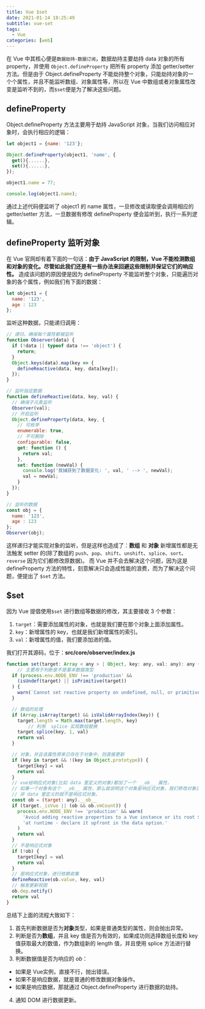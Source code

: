 ```yaml
---
title: Vue $set
date: 2021-01-14 18:25:49
subtitle: vue-set
tags:
  - Vue
categories: [web]
---
```

在 Vue 中其核心便是`数据劫持-数据订阅`，数据劫持主要劫持 data 对象的所有 property，并使用 `Object.defineProperty` 把所有 property 添加  getter/setter 方法。但是由于 Object.defineProperty 不能劫持整个对象，只能劫持对象的一个个属性，并且不能监听数组、对象属性等，所以在 Vue 中数组或者对象属性改变是监听不到的，而`$set`便是为了解决这些问题。

<!-- more -->
## defineProperty
Object.defineProperty 方法主要用于劫持 JavaScript 对象，当我们访问相应对象时，会执行相应的逻辑：
```javascript
let object1 = {name: '123'};

Object.defineProperty(object1, 'name', {
  get(){......},
  set(){......},
});

object1.name = 77;

console.log(object1.name);
```
通过上述代码便监听了 object1 的 name 属性，一旦修改或读取便会调用相应的 getter/setter 方法，一旦数据有修改 defineProperty 便会监听到，执行一系列逻辑。
## defineProperty 监听对象
在 Vue 官网却有着下面的一句话：**由于 JavaScript 的限制，Vue 不能检测数组和对象的变化。尽管如此我们还是有一些办法来回避这些限制并保证它们的响应性。**
造成该问题的原因便是因为 defineProperty 不能监听整个对象，只能遍历对象的各个属性，例如我们有下面的数据：
```javascript
let object1 = {
  name: '123', 
  age : 123
};
```
监听这种数据，只能递归调用：
```javascript
// 递归，确保每个属性都被监听
function Observer(data) {
  if (!data || typeof data !== 'object') {
    return;
  }
  Object.keys(data).map(key => {
    defineReactive(data, key, data[key]);
  });
}

// 监听指定数据
function defineReactive(data, key, val) {
  // 确保子元素监听
  Observer(val);
  // 开启监听
  Object.defineProperty(data, key, {
    // 可枚举
    enumerable: true,
    // 不可删除
    configurable: false,
    get: function () {
      return val;
    },
    set: function (newVal) {
      console.log('我捕获到了数据变化: ', val, ' --> ', newVal);
      val = newVal;
    }
  });
}

// 监听的数据
const obj = {
  name: '123', 
  age : 123
};
Observer(obj);
```
这样递归才能实现对象的监听，但是这样也造成了：**数组** 和 **对象** 新增属性都是无法触发 setter 的(除了数组的 `push`、`pop`、`shift`、`unshift`、`splice`、`sort`、`reverse` 因为它们都修改原数据)。
而 Vue 并不会去解决这个问题，因为这是 defineProperty 方法的特性，刻意解决只会造成性能的浪费，而为了解决这个问题，便提出了 `$set` 方法。
## $set
因为 Vue 提倡使用`$set` 进行数组等数据的修改，其主要接收 3 个参数：

1. `target`：需要添加属性的对象，也就是我们要在那个对象上面添加属性。
2. `key`：新增属性的 key，也就是我们新增属性的索引。
3. `val`：新增属性的值，我们要添加进的值。

我们打开其源码，位于：**src/core/observer/index.js**
```javascript
function set(target: Array < any > | Object, key: any, val: any): any {
    // 主要用于判断是不是基本数据类型
  if (process.env.NODE_ENV !== 'production' &&
    (isUndef(target) || isPrimitive(target))
  ) {
    warn(`Cannot set reactive property on undefined, null, or primitive value: ${(target: any)}`)
  }

  // 数组的处理
  if (Array.isArray(target) && isValidArrayIndex(key)) {
    target.length = Math.max(target.length, key)
        // 利用  splice 实现数组替换
    target.splice(key, 1, val)
    return val
  }

  // 对象，并且该属性原来已存在于对象中，则直接更新
  if (key in target && !(key in Object.prototype)) {
    target[key] = val
    return val
  }
  // vue给响应式对象(比如 data 里定义的对象)都加了一个 __ob__ 属性，
  // 如果一个对象有这个 __ob__ 属性，那么就说明这个对象是响应式对象，我们修改对象已有属性的时候就会触发页面渲染。
  // 非 data 里定义的就不是响应式对象。
  const ob = (target: any).__ob__
  if (target._isVue || (ob && ob.vmCount)) {
    process.env.NODE_ENV !== 'production' && warn(
      'Avoid adding reactive properties to a Vue instance or its root $data ' +
      'at runtime - declare it upfront in the data option.'
    )
    return val
  }
  // 不是响应式对象
  if (!ob) {
    target[key] = val
    return val
  }
  // 是响应式对象，进行依赖收集
  defineReactive(ob.value, key, val)
  // 触发更新视图
  ob.dep.notify()
  return val
}
```
总结下上面的流程大致如下：

1. 首先判断数据是否为**对象**类型，如果是普通类型的属性，则会抛出异常。
2. 判断是否为**数组**，并且 key 值是否为有效的，如果成功则选择数组长度和 key 值获取最大的数值，作为数组新的 length 值，并且使用 splice 方法进行替换。
3. 判断数据值是否为响应的 _ob_：
- 如果是 Vue实例，直接不行，抛出错误。
- 如果不是响应数据，就是普通的修改数据对象操作。
- 如果是响应数据，那就通过 Object.defineProperty 进行数据的劫持。
4. 通知 DOM 进行数据更新。

